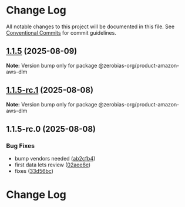 # Change Log

All notable changes to this project will be documented in this file.
See [Conventional Commits](https://conventionalcommits.org) for commit guidelines.

## [1.1.5](https://github.com/zerobias-org/product/compare/@zerobias-org/product-amazon-aws-dlm@1.1.5-rc.1...@zerobias-org/product-amazon-aws-dlm@1.1.5) (2025-08-09)

**Note:** Version bump only for package @zerobias-org/product-amazon-aws-dlm





## [1.1.5-rc.1](https://github.com/zerobias-org/product/compare/@zerobias-org/product-amazon-aws-dlm@1.1.5-rc.0...@zerobias-org/product-amazon-aws-dlm@1.1.5-rc.1) (2025-08-08)

**Note:** Version bump only for package @zerobias-org/product-amazon-aws-dlm





## 1.1.5-rc.0 (2025-08-08)


### Bug Fixes

* bump vendors needed ([ab2cfb4](https://github.com/zerobias-org/product/commit/ab2cfb4a9cf2e3008e08b068f98011fec096c932))
* first data lets review ([02aee6e](https://github.com/zerobias-org/product/commit/02aee6e8c4f11675de7c63a00f4c8254a67a4dd7))
* fixes ([33d56bc](https://github.com/zerobias-org/product/commit/33d56bcaedf3fa5e3939a33c0fb57eda53539d05))





# Change Log
